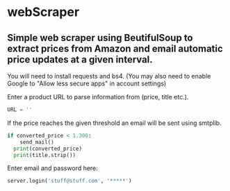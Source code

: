 # webScraper

## Simple web scraper using BeutifulSoup to extract prices from Amazon and email automatic price updates at a given interval.

You will need to install requests and bs4. (You may also need to enable Google to "Allow less secure apps" in account settings)

Enter a product URL to parse information from (price, title etc.).

```python
URL = ''
```

If the price reaches the given threshold an email will be sent using smtplib.

```python
if converted_price < 1.300:
    send_mail()
  print(converted_price)
  print(title.strip())
```
Enter email and password here:

```python
server.login('stuff@stuff.com', '*****')
```

